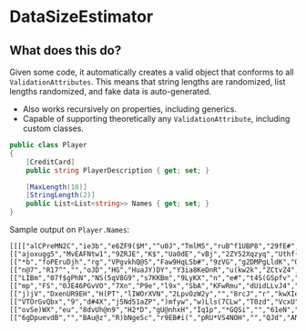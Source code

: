 # DataSizeEstimator

## What does this do?

Given some code, it automatically creates a valid object that conforms to all `ValidationAttributes`. This means that string lengths are randomized, list lengths randomized, and fake data is auto-generated.

- Also works recursively on properties, including generics.
- Capable of supporting theoretically any `ValidationAttribute`, including custom classes.

```csharp
public class Player
{
    [CreditCard]
    public string PlayerDescription { get; set; }

    [MaxLength(10)]
    [StringLength(2)]
    public List<List<string>> Names { get; set; }
}
```

Sample output on `Player.Names`:

```
[[[["alCPreMN2C","ie3b","e6ZF9($M","^u0J","TmlM5","ruB^f1UBP8","29fE#","Wq","f","G*Nf)"]],[["ajoxugg5","MvEAFNtw1","9ZRJE","K$","Ua0dE","vBj","2ZY52Xqzyq","Uthf(A4","NQ801#ypn","V"]],[["*b","foPEruDjh","rg","VPgvkhQ@S","Faw9HqLSb#","9zVG","g2DMPgLldK","Gni1ia4dFw","EaJrAjvE4","zNQmn"]],[["n@7","R17^","","oJD","HG","HuaJY)DY","Y3ia8KeDnR","u(kw2k","ZCtvZ4","i2Y*"]],[["LIBm","07f$gPhN","NS(5qV8G9","s7KKBm","9LyKX","n","e#","t4S(GSpfv","^zNKJPpq",""]],[["mp","FS","0JE46PGvVO","7Xn","P9e","l9x","SbA","KFwRmu","dUidLLvJ4",""]],[["j)jV","DxenUR9EH","H(PT","lIWOrXVN","2LpvOzW2y","","8rcJ","r","kwXIem0Yi",""]],[["VTOrGvQbx","9","d#4X","j5Nd51aZP",")mfyw","w)Lls(7CLw","T0zd","VcxU","UN",""]],[["ovSe)WX","eu","8dvUh@n9","H2*D","gU@nhxH","Iq1p","*GQSi","","61eN","x5QZ"]],[["6gDpuevdB","","BAu@z","R)bNge5c","r9EB#i(","pRU*VS4NOH","","QJd","AN2lI","u3Maem"]]]]
```
